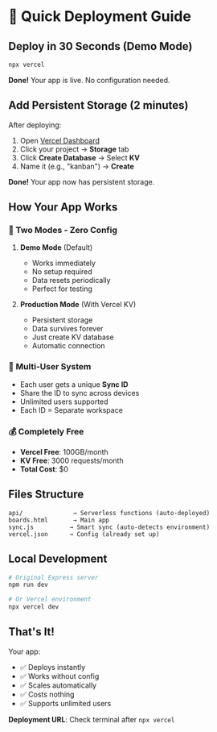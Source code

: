 # 🚀 Quick Deployment Guide

## Deploy in 30 Seconds (Demo Mode)

```bash
npx vercel
```

**Done!** Your app is live. No configuration needed.

## Add Persistent Storage (2 minutes)

After deploying:

1. Open [Vercel Dashboard](https://vercel.com/dashboard)
2. Click your project → **Storage** tab
3. Click **Create Database** → Select **KV**
4. Name it (e.g., "kanban") → **Create**

**Done!** Your app now has persistent storage.

## How Your App Works

### 🎯 Two Modes - Zero Config

1. **Demo Mode** (Default)
   - Works immediately
   - No setup required
   - Data resets periodically
   - Perfect for testing

2. **Production Mode** (With Vercel KV)
   - Persistent storage
   - Data survives forever
   - Just create KV database
   - Automatic connection

### 🔑 Multi-User System

- Each user gets a unique **Sync ID**
- Share the ID to sync across devices
- Unlimited users supported
- Each ID = Separate workspace

### 💰 Completely Free

- **Vercel Free**: 100GB/month
- **KV Free**: 3000 requests/month
- **Total Cost**: $0

## Files Structure

```
api/              → Serverless functions (auto-deployed)
boards.html       → Main app
sync.js          → Smart sync (auto-detects environment)
vercel.json      → Config (already set up)
```

## Local Development

```bash
# Original Express server
npm run dev

# Or Vercel environment
npx vercel dev
```

## That's It!

Your app:
- ✅ Deploys instantly
- ✅ Works without config
- ✅ Scales automatically
- ✅ Costs nothing
- ✅ Supports unlimited users

**Deployment URL**: Check terminal after `npx vercel`